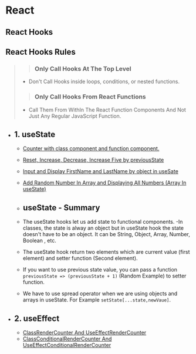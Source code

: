 # React

## React Hooks

## React Hooks Rules

> > ### Only Call Hooks At The Top Level
>
> - Don't Call Hooks inside loops, conditions, or nested functions.
>
> > ### Only Call Hooks From React Functions
>
> - Call Them From WithIn The React Function Components And Not Just Any Regular JavaScript Function.

- ## 1. useState

  - [Counter with class component and function component.](./React%20Hooks/useState/counter/)

  - [Reset, Increase, Decrease, Increase Five by previousState](./React%20Hooks/useState/previous_state/)
  - [Input and Display FirstName and LastName by object in useSate](./React%20Hooks/useState/object_in_use_state/)
  - [Add Random Number In Array and Displaying All Numbers (Array In useState)](./React%20Hooks/useState/array_in_use_state/)

  - ## useState - Summary
  - The useState hooks let us add state to functional components.
    -In classes, the state is alway an object but in useState hook the state doesn't have to be an object. It can be String, Object, Array, Number, Boolean , etc.
  - The useState hook return two elements which are current value (first element) and setter function (Second element).
  - If you want to use previous state value, you can pass a function `previousState => (previousState + 1)` (Random Example) to setter function.
  - We have to use spread operator when we are using objects and arrays in useState. For Example `setState[...state,newVaue]`.

- ## 2. useEffect
  - [ClassRenderCounter And UseEffectRenderCounter](./React%20Hooks/useEffect/use_effect_render/)
  - [ClassConditionalRenderCounter And UseEffectConditionalRenderCounter](./React%20Hooks/useEffect/use_effect_conditional_render/)
